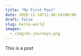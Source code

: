 ```yaml
---
title: "My First Post"
date: 2020-11-18T11:48:14+08:00
draft: false
slug: hello-world
images: 
  - /img/ds-journeys.png
---
```


This is a post
